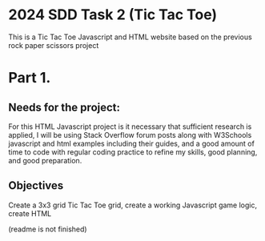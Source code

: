 # 2024 SDD Task 2 (Tic Tac Toe)

This is a Tic Tac Toe Javascript and HTML website based on the previous rock paper scissors project

# Part 1.

## Needs for the project:
For this HTML Javascript project is it necessary that sufficient research is applied, I will be using Stack Overflow forum posts along with W3Schools javascript and html examples including their guides, and a good amount of time to code with regular coding practice to refine my skills, good planning, and good preparation.

## Objectives
Create a 3x3 grid Tic Tac Toe grid, create a working Javascript game logic, create HTML 

(readme is not finished) 
